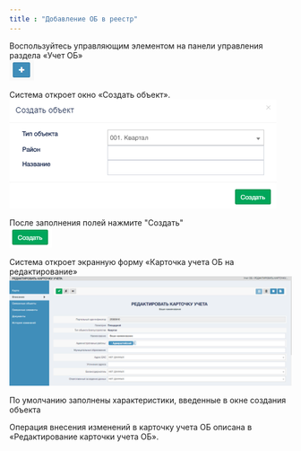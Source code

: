 ```yaml
---
title : "Добавление ОБ в реестр"
---
```


Воспользуйтесь управляющим элементом на панели управления раздела «Учет ОБ»  
![](tool1.PNG)

Система откроет окно «Создать объект».  
![](tool2.PNG)

После заполнения полей нажмите "Создать"  
![](tool3.PNG)

Система откроет экранную форму «Карточка учета ОБ на редактирование»
![](tool4.PNG)

По умолчанию заполнены характеристики, введенные в окне создания объекта

Операция внесения изменений в карточку учета ОБ описана в «Редактирование карточки учета ОБ».
